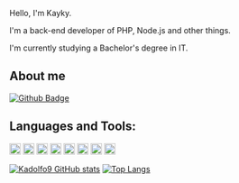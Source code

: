 Hello, I'm Kayky.

I'm a back-end developer of PHP, Node.js and other things.

I'm currently studying a Bachelor's degree in IT.

## About me 
[![Github Badge](https://img.shields.io/badge/-Github-000?style=flat-square&logo=Github&logoColor=white&link=https://github.com/kadolfo9)](https://github.com/kadolfo9)

## Languages and Tools:
<code><img height="20" src="https://img.shields.io/badge/MySQL-00000F?style=for-the-badge&logo=mysql&logoColor=white"></code>
<code><img height="20" src="https://img.shields.io/badge/Git-F05032?style=for-the-badge&logo=git&logoColor=white"></code>
<code><img height="20" src="https://img.shields.io/badge/JavaScript-323330?style=for-the-badge&logo=javascript&logoColor=F7DF1E"></code>
<code><img height="20" src="https://img.shields.io/badge/TypeScript-007ACC?style=for-the-badge&logo=typescript&logoColor=white"></code>
<code><img height="20" src="https://img.shields.io/badge/php-%23777BB4?style=for-the-badge&logo=php&logoColor=white"></code>
<code><img height="20" src="https://img.shields.io/badge/node.js-6DA55F?style=for-the-badge&logo=node.js&logoColor=white"></code>
<code><img height="20" src="https://img.shields.io/badge/docker-%230db7ed.svg?style=for-the-badge&logo=docker&logoColor=white"></code>
<code><img height="20" src="https://img.shields.io/badge/Postman-FF6C37?style=for-the-badge&logo=postman&logoColor=white"></code>

[![Kadolfo9 GitHub stats](https://github-readme-stats.vercel.app/api?username=kadolfo9)](https://github.com/hellenmas/github-readme-stats)
[![Top Langs](https://github-readme-stats.vercel.app/api/top-langs/?username=kadolfo9&layout=compact)](https://github.com/kadolfo9/github-readme-stats)
